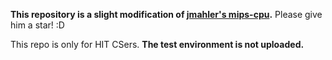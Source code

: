 **This repository is a slight modification of [jmahler's mips-cpu](https://github.com/jmahler/mips-cpu).** Please give him a star! :D

This repo is only for HIT CSers. **The test environment is not uploaded.**

